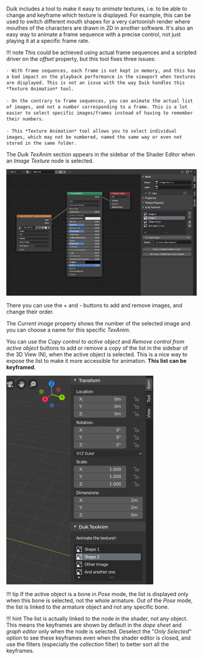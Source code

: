 Duik includes a tool to make it easy to *animate* textures, i.e. to be able to change and keyframe which texture is displayed. For example, this can be used to switch different mouth shapes for a very cartoonish render where mouthes of the characters are drawn in 2D in another software. It's also an easy way to animate a frame sequence with a precise control, not just playing it at a specific frame rate.

!!! note
    This could be achieved using actual frame sequences and a scripted driver on the *offset* property, but this tool fixes three issues:  

    - With frame sequences, each frame is not kept in memory, and this has a bad impact on the playback performance in the viewport when textures are displayed. This is not an issue with the way Duik handles this *Texture Animation* tool.

    - On the contrary to frame sequences, you can animate the actual list of images, and not a number corresponding to a frame. This is a lot easier to select specific images/frames instead of having to remember their numbers.

    - This *Texture Animation* tool allows you to select individual images, which may not be numbered, named the same way or even not stored in the same folder.

The *Duik TexAnim* section appears in the sidebar of the Shader Editor when an *Image Texture* node is selected.

![Duik TexAnim Section](img/texanim-shadereditor.png)

There you can use the *+* and *-* buttons to add and remove images, and change their order.

The *Current image* property shows the number of the selected image and you can choose a name for this specific *TexAnim*.

You can use the *Copy control to active object* and *Remove control from active object* buttons to add or remove a copy of the list in the sidebar of the 3D View (N), when the active object is selected. This is a nice way to expose the list to make it more accessible for animation. **This list can be keyframed**.

![Duik TexAnim Section](img/texanim-3dsidebar.png)

!!! tip
    If the active object is a bone in *Pose* mode, the list is displayed only when this bone is selected, not the whole armature. Out of the *Pose* mode, the list is linked to the armature object and not any specific bone.

!!! hint
    The list is actually linked to the node in the shader, not any object. This means the keyframes are shown by default in the *dope sheet* and *graph editor* only when the node is selected. Deselect the "*Only Selected*" option to see these keyframes even when the shader editor is closed, and use the filters (especially the *collection* filter) to better sort all the keyframes.